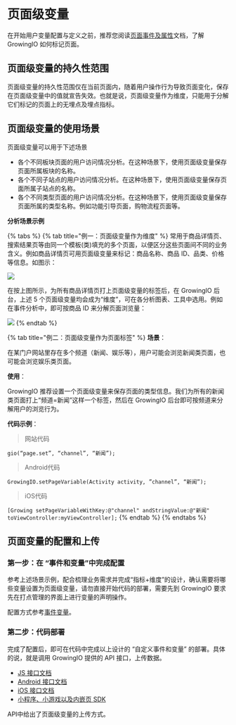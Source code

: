 # 页面级变量

在开始用户变量配置与定义之前，推荐您阅读[页面事件及属性](../datamodel/eventmodel/autotrack-event/page-events-and-properties.md)文档，了解 GrowingIO 如何标记页面。

## 页面级变量的持久性范围

页面级变量的持久性范围仅在当前页面内，随着用户操作行为导致页面变化，保存在页面级变量中的值就宣告失效。也就是说，页面级变量作为维度，只能用于分解它们标记的页面上的无埋点及埋点指标。

## 页面级变量的使用场景

页面级变量可以用于下述场景

* 各个不同板块页面的用户访问情况分析。在这种场景下，使用页面级变量保存页面所属板块的名称。
* 各个不同子站点的用户访问情况分析。在这种场景下，使用页面级变量保存页面所属子站点的名称。
* 各个不同类型页面的用户访问情况分析。在这种场景下，使用页面级变量保存页面所属的类型名称。例如功能引导页面，购物流程页面等。

**分析场景示例**

{% tabs %}
{% tab title="例一：页面级变量作为维度" %}
常用于商品详情页、搜索结果页等由同一个模板\(类\)填充的多个页面，以便区分这些页面间不同的业务含义。例如商品详情页可用页面级变量来标记：商品名称、商品 ID、品类、价格等信息。如图示：

![](https://github.com/growingio/growingio-docs-v3/tree/d520f4a494f6c0635c83422f55c665597e79ee96/.gitbook/assets/image%20%28223%29.png)

在按上图所示，为所有商品详情页打上页面级变量的标签后，在 GrowingIO 后台，上述 5 个页面级变量均会成为“维度”，可在各分析图表、工具中选用。例如在事件分析中，即可按商品 ID 来分解页面浏览量：

![](https://github.com/growingio/growingio-docs-v3/tree/d520f4a494f6c0635c83422f55c665597e79ee96/.gitbook/assets/image%20%28129%29.png)
{% endtab %}

{% tab title="例二：页面级变量作为页面标签" %}
**场景**：

在某门户网站里存在多个频道（新闻、娱乐等），用户可能会浏览新闻类页面，也可能会浏览娱乐类页面。

**使用**：

GrowingIO 推荐设置一个页面级变量来保存页面的类型信息。我们为所有的新闻类页面打上“频道=新闻”这样一个标签，然后在 GrowingIO 后台即可按频道来分解用户的浏览行为。

**代码示例**：

> 网站代码

`gio(“page.set”, “channel”, “新闻”);`

> Android代码

`GrowingIO.setPageVariable(Activity activity, ”channel”, “新闻”);`

> iOS代码

`[Growing setPageVariableWithKey:@"channel" andStringValue:@"新闻" toViewController:myViewController];`
{% endtab %}
{% endtabs %}

## 页面变量的配置和上传 <a id="zi-ding-yi-bian-liang-de-pei-zhi-he-shang-chuan"></a>

### **第一步：在 “事件和变量”中完成配置** <a id="di-yi-bu-zai-shi-jian-he-bian-liang-zhong-wan-cheng-pei-zhi"></a>

参考上述场景示例，配合梳理业务需求并完成“指标+维度”的设计，确认需要将哪些变量设置为页面级变量，请勿直接开始代码的部署，需要先到 GrowingIO 要求先在打点管理的界面上进行变量的声明操作。

配置方式参考[事件变量](../../chan-pin-shi-yong-wen-dang-fen-ban/shu-ju-zhong-xin/shu-ju-guan-li/event.md)。

### **第二步：代码部署** <a id="di-er-bu-dai-ma-bu-shu"></a>

完成了配置后，即可在代码中完成以上设计的 “自定义事件和变量” 的部署。具体的说，就是调用 GrowingIO 提供的 API 接口，上传数据。

* [JS 接口文档​](../../kai-fa-zhe-wen-dang/sdkintegrated/web-js-sdk/web-sdk-api/)
* ​[Android 接口文档​](../../kai-fa-zhe-wen-dang/sdkintegrated/android-sdk/android-sdk-api/)
* ​[iOS 接口文档​](../../kai-fa-zhe-wen-dang/sdkintegrated/ios-sdk/ios-sdk-api/)
* [​小程序、小游戏以及内嵌页 SDK​](../../kai-fa-zhe-wen-dang/sdkintegrated/other-sdk/customize-api.md)

API中给出了页面级变量的上传方式。

